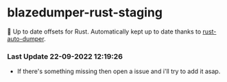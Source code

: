 # blazedumper-rust-staging

🚀 Up to date offsets for Rust. Automatically kept up to date thanks to [rust-auto-dumper](https://github.com/Akandesh/rust-auto-dumper).


### Last Update 22-09-2022 12:19:26
- If there's something missing then open a issue and i'll try to add it asap.